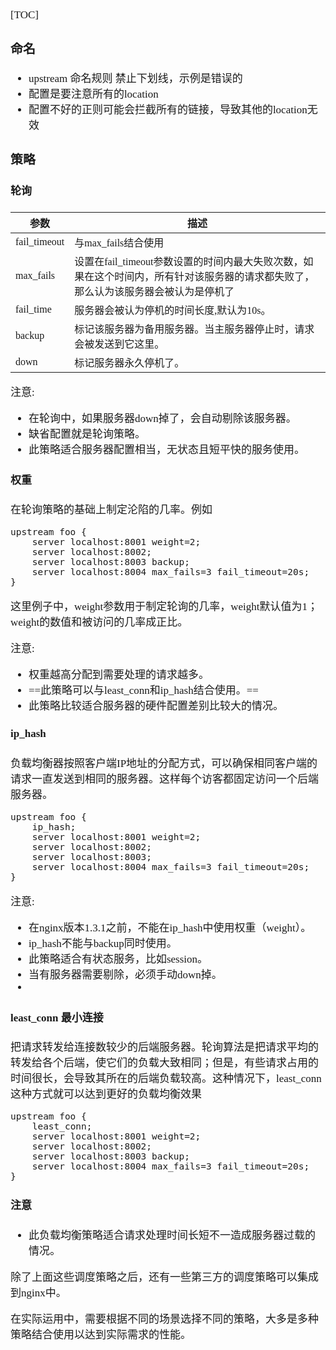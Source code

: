 <span  style="font-family: Simsun,serif; font-size: 17px; ">

[TOC]

### 命名

- upstream 命名规则 禁止下划线，示例是错误的
- 配置是要注意所有的location
- 配置不好的正则可能会拦截所有的链接，导致其他的location无效

### 策略

#### 轮询

| 参数           | 描述                                                                      |
|--------------|-------------------------------------------------------------------------|
| fail_timeout | 与max_fails结合使用                                                          |
| max_fails    | 设置在fail_timeout参数设置的时间内最大失败次数，如果在这个时间内，所有针对该服务器的请求都失败了，那么认为该服务器会被认为是停机了 |
| fail_time    | 服务器会被认为停机的时间长度,默认为10s。                                                  |
| backup       | 标记该服务器为备用服务器。当主服务器停止时，请求会被发送到它这里。                                       |
| down         | 标记服务器永久停机了。                                                             |

注意:

- 在轮询中，如果服务器down掉了，会自动剔除该服务器。
- 缺省配置就是轮询策略。
- 此策略适合服务器配置相当，无状态且短平快的服务使用。

#### 权重

在轮询策略的基础上制定沦陷的几率。例如

~~~
upstream foo {
    server localhost:8001 weight=2;
    server localhost:8002;
    server localhost:8003 backup;
    server localhost:8004 max_fails=3 fail_timeout=20s;
}
~~~

这里例子中，weight参数用于制定轮询的几率，weight默认值为1；weight的数值和被访问的几率成正比。

注意:

- 权重越高分配到需要处理的请求越多。
- ==此策略可以与least_conn和ip_hash结合使用。==
- 此策略比较适合服务器的硬件配置差别比较大的情况。

#### ip_hash

负载均衡器按照客户端IP地址的分配方式，可以确保相同客户端的请求一直发送到相同的服务器。这样每个访客都固定访问一个后端服务器。

~~~
upstream foo {
    ip_hash;
    server localhost:8001 weight=2;
    server localhost:8002;
    server localhost:8003;
    server localhost:8004 max_fails=3 fail_timeout=20s;
}
~~~

注意:

- 在nginx版本1.3.1之前，不能在ip_hash中使用权重（weight）。
- ip_hash不能与backup同时使用。
- 此策略适合有状态服务，比如session。
- 当有服务器需要剔除，必须手动down掉。
-

#### least_conn 最小连接

把请求转发给连接数较少的后端服务器。轮询算法是把请求平均的转发给各个后端，使它们的负载大致相同；但是，有些请求占用的时间很长，会导致其所在的后端负载较高。这种情况下，least_conn这种方式就可以达到更好的负载均衡效果

~~~
upstream foo {
    least_conn;
    server localhost:8001 weight=2;
    server localhost:8002;
    server localhost:8003 backup;
    server localhost:8004 max_fails=3 fail_timeout=20s;
}
~~~

#### 注意

- 此负载均衡策略适合请求处理时间长短不一造成服务器过载的情况。

除了上面这些调度策略之后，还有一些第三方的调度策略可以集成到nginx中。

在实际运用中，需要根据不同的场景选择不同的策略，大多是多种策略结合使用以达到实际需求的性能。

</span>